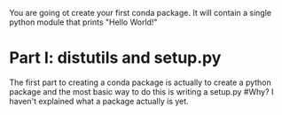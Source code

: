 You are going ot create your first conda package. It will contain a single
python module that prints "Hello World!"

Part I: distutils and setup.py
==============================
The first part to creating a conda package is actually to
create a python package and the most basic way to do this is writing a setup.py
#Why? I haven't explained what a package actually is yet.
